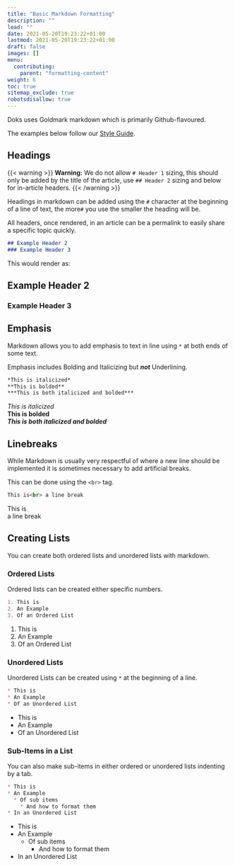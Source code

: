 ```yaml
---
title: "Basic Markdown Formatting"
description: ""
lead: ""
date: 2021-05-20T19:23:22+01:00
lastmod: 2021-05-20T19:23:22+01:00
draft: false
images: []
menu: 
  contributing:
    parent: "formatting-content"
weight: 6
toc: true
sitemap_exclude: true
robotsdisallow: true
---
```


Doks uses Goldmark markdown which is primarily Github-flavoured.

The examples below follow our [Style Guide](../style-guide).

## Headings

{{< warning >}}
**Warning:** We do not allow `# Header 1` sizing, this should only be added by the title of the article, use `## Header 2` sizing and below for in-article headers.
{{< /warning >}}

Headings in markdown can be added using the `#` character at the beginning of a line of text, the more`#` you use the smaller the heading will be.

All headers, once rendered, in an article can be a permalink to easily share a specific topic quickly.

```md
## Example Header 2
### Example Header 3
```

This would render as:

<!-- markdownlint-disable MD022 -->
## Example Header 2
### Example Header 3
<!-- markdownlint-enable MD022 -->

## Emphasis

Markdown allows you to add emphasis to text in line using `*` at both ends of some text.

Emphasis includes Bolding and Italicizing but ***not*** Underlining.

```md
*This is italicized*
**This is bolded**
***This is both italicized and bolded***
```

*This is italicized*</br>
**This is bolded**</br>
***This is both italicized and bolded***</br>

## Linebreaks

While Markdown is usually very respectful of where a new line should be implemented it is sometimes necessary to add artificial breaks.

This can be done using the `<br>` tag.

```md
This is<br> a line break
```

This is<br> a line break

## Creating Lists

You can create both ordered lists and unordered lists with markdown.

### Ordered Lists

Ordered lists can be created either specific numbers.

```md
1. This is 
2. An Example
3. Of an Ordered List
```

1. This is
2. An Example
3. Of an Ordered List

### Unordered Lists

Unordered Lists can be created using `*` at the beginning of a line.

```md
* This is
* An Example
* Of an Unordered List
```

* This is
* An Example
* Of an Unordered List

### Sub-Items in a List

You can also make sub-items in either ordered or unordered lists indenting by a tab.

```md
* This is
* An Example
  * Of sub items
    * And how to format them
* In an Unordered List
```

* This is
* An Example
  * Of sub items
    * And how to format them
* In an Unordered List
